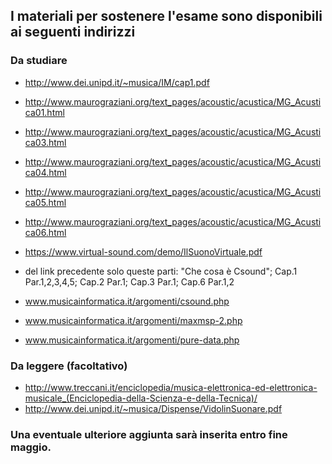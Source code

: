 ## I materiali per sostenere l'esame sono disponibili ai seguenti indirizzi


### Da studiare 

- http://www.dei.unipd.it/~musica/IM/cap1.pdf

- http://www.maurograziani.org/text_pages/acoustic/acustica/MG_Acustica01.html
- http://www.maurograziani.org/text_pages/acoustic/acustica/MG_Acustica03.html
- http://www.maurograziani.org/text_pages/acoustic/acustica/MG_Acustica04.html
- http://www.maurograziani.org/text_pages/acoustic/acustica/MG_Acustica05.html
- http://www.maurograziani.org/text_pages/acoustic/acustica/MG_Acustica06.html

- https://www.virtual-sound.com/demo/IlSuonoVirtuale.pdf
- del link precedente solo queste parti: "Che cosa è Csound"; Cap.1 Par.1,2,3,4,5; Cap.2 Par.1; Cap.3 Par.1; Cap.6 Par.1,2

- www.musicainformatica.it/argomenti/csound.php
- www.musicainformatica.it/argomenti/maxmsp-2.php 
- www.musicainformatica.it/argomenti/pure-data.php


### Da leggere (facoltativo)

- http://www.treccani.it/enciclopedia/musica-elettronica-ed-elettronica-musicale_(Enciclopedia-della-Scienza-e-della-Tecnica)/
- http://www.dei.unipd.it/~musica/Dispense/VidolinSuonare.pdf 


### Una eventuale ulteriore aggiunta sarà inserita entro fine maggio.

